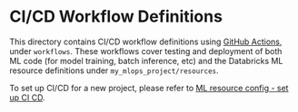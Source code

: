 # CI/CD Workflow Definitions
This directory contains CI/CD workflow definitions using [GitHub Actions](https://docs.github.com/en/actions),
under ``workflows``. These workflows cover testing and deployment of both ML code (for model training, batch inference, etc) and the 
Databricks ML resource definitions under ``my_mlops_project/resources``. 

To set up CI/CD for a new project,
please refer to [ML resource config - set up CI CD](../../my_mlops_project/resources/README.md#set-up-ci-and-cd).
